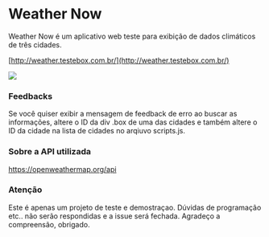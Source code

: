 # Weather Now

Weather Now é um aplicativo web teste para exibição de dados climáticos de três cidades.

[http://weather.testebox.com.br/](http://weather.testebox.com.br/)

![](https://raw.github.com/thigas88/weathernow/master/images/screen1.png)


### Feedbacks

Se você quiser exibir a mensagem de feedback de erro ao buscar as informações, altere o ID da div .box de uma das cidades e também altere o ID da cidade na lista de cidades no arqiuvo scripts.js.

### Sobre a API utilizada

https://openweathermap.org/api


### Atenção
Este é apenas um projeto de teste e demostraçao. Dúvidas de programação etc.. não serão respondidas e a issue será fechada. Agradeço a compreensão, obrigado.
